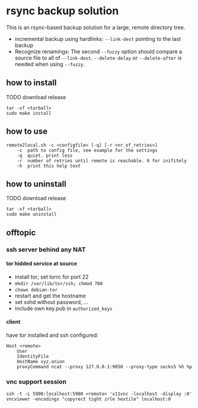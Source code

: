 # rsync backup solution
This is an rsync-based backup solution for a large, remote directory tree.
* incremental backup using hardlinks: `--link-dest` pointing to the last backup
* Recognize renamings: The second `--fuzzy` option should compare a source file
to all of `--link-dest`. `--delete-delay` or `--delete-after` is needed when
using `--fuzzy`.

## how to install
TODO download release

	tar -xf <tarball>
	sudo make install

## how to use

	remote2local.sh -c <configfile> [-q] [-r <nr_of_retries>]
		-c	path to config file, see example for the settings
		-q	quiet. print less
		-r	number of retries until remote is reachable. 0 for inifitely
		-h	print this help text

## how to uninstall
TODO download release

	tar -xf <tarball>
	sudo make uninstall

## offtopic
### ssh server behind any NAT
#### tor hidded service at source
* install tor; set torrc for port 22
* `mkdir /var/lib/tor/ssh; chmod 700`
* `chown debian-tor`
* restart and get the hostname
* set sshd without password, ...
* include own key.pub in `authorized_keys`

#### client
have tor installed and ssh configured:


	Host <remote>
		User
		IdentityFile
		HostName xyz.onion
		proxyCommand ncat --proxy 127.0.0.1:9050 --proxy-type socks5 %h %p


### vnc support session
`ssh -t -L 5900:localhost:5900 <remote> 'x11vnc -localhost -display :0'`
`vncviewer -encodings "copyrect tight zrle hextile" localhost:0`
